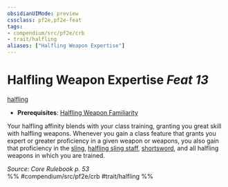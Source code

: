 ```yaml
---
obsidianUIMode: preview
cssclass: pf2e,pf2e-feat
tags:
- compendium/src/pf2e/crb
- trait/halfling
aliases: ["Halfling Weapon Expertise"]
---
```

# Halfling Weapon Expertise  *Feat 13*  
[halfling](rules/traits/halfling.md)  

- **Prerequisites**: [Halfling Weapon Familiarity](compendium/feats/halfling-weapon-familiarity.md)

Your halfling affinity blends with your class training, granting you great skill with halfling weapons. Whenever you gain a class feature that grants you expert or greater proficiency in a given weapon or weapons, you also gain that proficiency in the [sling](compendium/equipment/items/sling.md), [halfling sling staff](compendium/equipment/items/halfling-sling-staff.md), [shortsword](compendium/equipment/items/shortsword.md), and all halfling weapons in which you are trained.

*Source: Core Rulebook p. 53*  
%% #compendium/src/pf2e/crb #trait/halfling %%